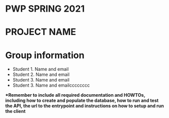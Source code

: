 # PWP SPRING 2021
# PROJECT NAME
# Group information
* Student 1. Name and email
* Student 2. Name and email
* Student 3. Name and email
* Student 3. Name and emailcccccccc

__*Remember to include all required documentation and HOWTOs, including how to create and populate the database, how to run and test the API, the url to the entrypoint and instructions on how to setup and run the client__


